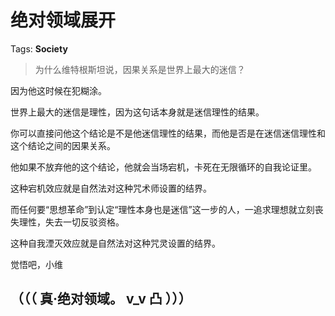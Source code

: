 # 绝对领域展开

Tags: **Society**

> 为什么维特根斯坦说，因果关系是世界上最大的迷信？



因为他这时候在犯糊涂。

世界上最大的迷信是理性，因为这句话本身就是迷信理性的结果。

你可以直接问他这个结论是不是他迷信理性的结果，而他是否是在迷信迷信理性和这个结论之间的因果关系。

他如果不放弃他的这个结论，他就会当场宕机，卡死在无限循环的自我论证里。

这种宕机效应就是自然法对这种咒术师设置的结界。

而任何要“思想革命”到认定“理性本身也是迷信”这一步的人，一追求理想就立刻丧失理性，失去一切反驳资格。

这种自我湮灭效应就是自然法对这种咒灵设置的结界。

 觉悟吧，小维

（（（ 真·绝对领域。 v\_v 凸 ）））
----------------------




